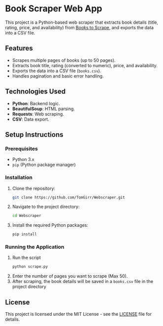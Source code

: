 # Book Scraper Web App

This project is a Python-based web scraper that extracts book details (title, rating, price, and availability) from [Books to Scrape](http://books.toscrape.com/), and exports the data into a CSV file.

## Features

- Scrapes multiple pages of books (up to 50 pages).
- Extracts book title, rating (converted to numeric), price, and availability.
- Exports the data into a CSV file (`books.csv`).
- Handles pagination and basic error handling.

## Technologies Used

- **Python**: Backend logic.
- **BeautifulSoup**: HTML parsing.
- **Requests**: Web scraping.
- **CSV**: Data export.

## Setup Instructions

### Prerequisites

- Python 3.x
- `pip` (Python package manager)

### Installation

1. Clone the repository:

   ```bash
   git clone https://github.com/TomGirr/Webscraper.git
   ```
2. Navigate to the project directory:
   ```bash
   cd Webscraper
   ```
3. Install the required Python packages:
	```bash
	pip install
	```
### Running the Application
1. Run the script
	```bash
	python scrape.py
	```
2. Enter the number of pages you want to scrape (Max 50).
3. After scraping, the book details will be saved in a `books.csv` file in the project directory

## License

This project is licensed under the MIT License - see the [LICENSE](LICENSE) file for details.
